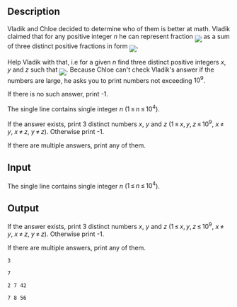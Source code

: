 ## Description

<div><p>Vladik and Chloe decided to determine who of them is better at math. Vladik claimed that for any positive integer <span class="tex-span"><i>n</i></span> he can represent fraction <img align="middle" class="tex-formula" src="file://zF8hElC2.png" style="max-width: 100.0%;max-height: 100.0%;"> as a sum of three distinct positive fractions in form <img align="middle" class="tex-formula" src="file://lmN0UFgF.png" style="max-width: 100.0%;max-height: 100.0%;">.</p><p>Help Vladik with that, i.e for a given <span class="tex-span"><i>n</i></span> find three distinct positive integers <span class="tex-span"><i>x</i></span>, <span class="tex-span"><i>y</i></span> and <span class="tex-span"><i>z</i></span> such that <img align="middle" class="tex-formula" src="file://IcmxmmOq.png" style="max-width: 100.0%;max-height: 100.0%;">. Because Chloe can't check Vladik's answer if the numbers are large, he asks you to print numbers not exceeding <span class="tex-span">10<sup class="upper-index">9</sup></span>.</p><p>If there is no such answer, print <span class="tex-font-style-tt">-1</span>.</p></div><div class="input-specification"><p>The single line contains single integer <span class="tex-span"><i>n</i></span> (<span class="tex-span">1 ≤ <i>n</i> ≤ 10<sup class="upper-index">4</sup></span>).</p></div><div class="output-specification"><p>If the answer exists, print <span class="tex-span">3</span> distinct numbers <span class="tex-span"><i>x</i></span>, <span class="tex-span"><i>y</i></span> and <span class="tex-span"><i>z</i></span> (<span class="tex-span">1 ≤ <i>x</i>, <i>y</i>, <i>z</i> ≤ 10<sup class="upper-index">9</sup></span>, <span class="tex-span"><i>x</i> ≠ <i>y</i></span>, <span class="tex-span"><i>x</i> ≠ <i>z</i></span>, <span class="tex-span"><i>y</i> ≠ <i>z</i></span>). Otherwise print <span class="tex-font-style-tt">-1</span>.</p><p>If there are multiple answers, print any of them.</p></div>

## Input

<p>The single line contains single integer <span class="tex-span"><i>n</i></span> (<span class="tex-span">1 ≤ <i>n</i> ≤ 10<sup class="upper-index">4</sup></span>).</p>

## Output

<p>If the answer exists, print <span class="tex-span">3</span> distinct numbers <span class="tex-span"><i>x</i></span>, <span class="tex-span"><i>y</i></span> and <span class="tex-span"><i>z</i></span> (<span class="tex-span">1 ≤ <i>x</i>, <i>y</i>, <i>z</i> ≤ 10<sup class="upper-index">9</sup></span>, <span class="tex-span"><i>x</i> ≠ <i>y</i></span>, <span class="tex-span"><i>x</i> ≠ <i>z</i></span>, <span class="tex-span"><i>y</i> ≠ <i>z</i></span>). Otherwise print <span class="tex-font-style-tt">-1</span>.</p><p>If there are multiple answers, print any of them.</p>





```input1
3

```




```input2
7

```




```output1
2 7 42

```




```output2
7 8 56

```


